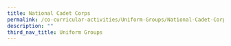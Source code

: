 ```yaml
---
title: National Cadet Corps
permalink: /co-curricular-activities/Uniform-Groups/National-Cadet-Corps
description: ""
third_nav_title: Uniform Groups
---
```

